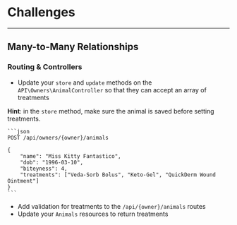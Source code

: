 # Challenges

---

## Many-to-Many Relationships

### Routing & Controllers

- Update your `store` and `update` methods on the `API\Owners\AnimalController` so that they can accept an array of treatments

**Hint**: in the `store` method, make sure the animal is saved before setting treatments.

    ```json
    POST /api/owners/{owner}/animals

    {
        "name": "Miss Kitty Fantastico",
        "dob": "1996-03-10",
        "biteyness": 4,
        "treatments": ["Veda-Sorb Bolus", "Keto-Gel", "QuickDerm Wound Ointment"]
    }
    ```

- Add validation for treatments to the `/api/{owner}/animals` routes
- Update your `Animals` resources to return treatments

